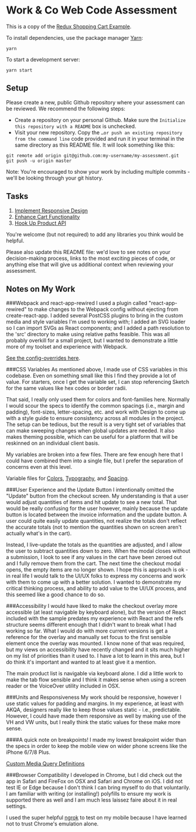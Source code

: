 # Work & Co Web Code Assessment

This is a copy of the [Redux Shopping Cart Example](https://github.com/reactjs/redux/tree/master/examples/shopping-cart).

To install dependencies, use the package manager [Yarn](https://yarnpkg.com/en/):

```
yarn
```

To start a development server:

```
yarn start
```

## Setup

Please create a new, public Github repository where your assessment can be reviewed. We recommend the following steps:

- Create a repository on your personal Github. Make sure the `Initialize this repository with a README` box is unchecked.
- Visit your new repository. Copy the `…or push an existing repository from the command line` code provided and run it in your terminal in the same directory as this README file. It will look something like this:

```
git remote add origin git@github.com:my-username/my-assessment.git
git push -u origin master
```

Note: You're encouraged to show your work by including multiple commits - we'll be looking through your git history.

## Tasks

1. [Implement Responsive Design](/tasks/01-responsive-design.md)
2. [Enhance Cart Functionality](/tasks/02-cart-enhancements.md)
3. [Hook Up Product API](/tasks/03-product-api.md)

You're welcome (but not required) to add any libraries you think would be helpful.

Please also update this README file: we'd love to see notes on your decision-making process, links to the most exciting pieces of code, or anything else that will give us additional context when reviewing your assessment.

## Notes on My Work
###Webpack and react-app-rewired
I used a plugin called "react-app-rewired" to make changes to the Webpack config without ejecting from create-react-app. I added several PostCSS plugins to bring in the custom media and style variables I'm used to working with; I added an SVG loader so I can import SVGs as React components; and I added a path resolution to the 'src' directory to make using relative paths feasible. This was all probably overkill for a small project, but I wanted to demonstrate a little more of my toolset and experience with Webpack.

[See the config-overrides here](./config-overrides.js).

###CSS Variables
As mentioned above, I made use of CSS variables in this codebase. Even on something small like this I find they provide a lot of value. For starters, once I get the variable set, I can stop referencing Sketch for the same values like hex codes or border radii.

That said, I really only used them for colors and font-families here. Normally I would scour the specs to identify the common spacings (i.e., margin and padding), font-sizes, letter-spacing, etc. and work with Design to come up with a style guide to ensure consistency across all modules in the project. The setup can be tedious, but the result is a very tight set of variables that can make sweeping changes when global updates are needed. It also makes theming possible, which can be useful for a platform that will be reskinned on an individual client basis.

My variables are broken into a few files. There are few enough here that I could have combined them into a single file, but I prefer the separation of concerns even at this level.
 
Variable files for [Colors](./src/globals/css/variables.colors.css), [Typography](./src/globals/css/variables.typography.css), and [Spacing](./src/globals/css/variables.spacing.css).   

###User Experience and the Update Button
I intentionally omitted the "Update" button from the checkout screen. My understanding is that a user would adjust quantities of items and hit update to see a new total. That would be really confusing for the user however, mainly because the update button is located between the invoice information and the update button. A user could quite easily update quantities, not realize the totals don't reflect the accurate totals (not to mention the quantities shown on screen aren't actually what's in the cart). 

Instead, I live-update the totals as the quantities are adjusted, and I allow the user to subtract quantities down to zero. When the modal closes without a submission, I look to see if any values in the cart have been zeroed out and I fully remove them from the cart. The next time the checkout modal opens, the empty items are no longer shown. I hope this is approach is ok - in real life I would talk to the UI/UX folks to express my concerns and work with them to come up with a better solution. I wanted to demonstrate my critical thinking process, and ability to add value to the UI/UX process, and this seemed like a good chance to do so. 

###Accessibility
I would have liked to make the checkout overlay more accessible (at least navigable by keyboard alone), but the version of React included with the sample predates my experience with React and the refs structure seems different enough that I didn't want to break what I had working so far. What I would do with more current versions is get a reference for the overlay and manually set focus to the first sensible element once the overlay was mounted. I know none of that was required, but my views on accessibility have recently changed and it sits much higher on my list of priorities than it used to. I have a lot to learn in this area, but I do think it's important and wanted to at least give it a mention.

The main product list is navigable via keyboard alone. I did a little work to make the tab flow sensible and I think it makes sense when using a screen reader or the VoiceOver utility included in OSX.

###Units and Responsiveness
My work should be responsive, however I use static values for padding and margins. In my experience, at least with AKQA, designers really like to keep those values static - i.e., predictable. However, I could have made them responsive as well by making use of the VH and VW units, but I really think the static values for these make more sense.

####A quick note on breakpoints!
I made my lowest breakpoint wider than the specs in order to keep the mobile view on wider phone screens like the iPhone 6/7/8 Plus.

[Custom Media Query Definitions](./src/globals/css/media-queries.css)

###Browser Compatibility
I developed in Chrome, but I did check out the app in Safari and FireFox on OSX and Safari and Chrome on iOS. I did not test IE or Edge because I don't think I can bring myself to do that voluntarily. I am familiar with writing (or installing!) polyfills to ensure my work is supported there as well and I am much less laissez faire about it in real settings.

I used the super helpful [ngrok](https://ngrok.com/) to test on my mobile because I have learned not to trust Chrome's emulation alone.